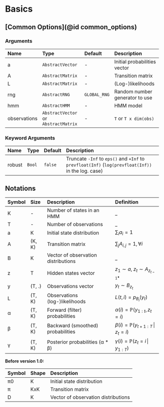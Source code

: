 # Basics

## [Common Options](@id common_options)

### Arguments

Name         |                 Type                 |   Default    |                     Description
:----------- | :----------------------------------- | :----------- | :--------------------------------------------------
a            | `AbstractVector`                     | -            | Initial probabilities vector
A            | `AbstractMatrix`                     | -            | Transition matrix
L            | `AbstractMatrix`                     | -            | (Log-)likelihoods
rng          | `AbstractRNG`                        | `GLOBAL_RNG` | Random number generator to use
hmm          | `AbstractHMM`                        | -            | HMM model
observations | `AbstractVector` or `AbstractMatrix` | -            | `T` or `T x dim(obs)`

### Keyword Arguments

Name   |  Type  | Default |                                             Description
:----- | :----- | :------ | :--------------------------------------------------------------------------------------------------
robust | `Bool` | `false` | Truncate `-Inf` to `eps()` and `+Inf` to `prevfloat(Inf)` (`log(prevfloat(Inf))` in the log. case)


## Notations

Symbol |  Size  |             Description              |          Definition           
:----- | :----- | :----------------------------------- | :----------------------------
K      | -      | Number of states in an HMM           | _                            
T      | -      | Number of observations               | _                            
a      | K      | Initial state distribution           | $\sum_i a_i = 1$                            
A      | (K, K) | Transition matrix                    | $\sum_j A_{i,j} = 1, \forall i$                            
B      | K      | Vector of observation distributions  | _
z      | T      | Hidden states vector                 | $z_1 \sim a$, $z_t \sim A_{z_{t-1}\bullet}$
y      | (T, .) | Observations vector                  | $y_t \sim B_{z_t}$       
L      | (T, K) | Observations (log-)likelihoods       | $L(t,i) = p_{B_i}(y_t)$    
α      | (T, K) | Forward (filter) probabilities       | $\alpha(i) = \mathbb{P}(y_{1:t}, z_t = i)$
β      | (T, K) | Backward (smoothed) probabilities    | $\beta(i) = \mathbb{P}(y_{t+1:T} \,\|\, z_t = i)$
γ      | (T, K) | Posterior probabilities (α * β)      | $\gamma(i) = \mathbb{P}(z_t = i \,\|\, y_{1:T})$

**Before version 1.0:**

Symbol | Shape |             Description
:----- | :---- | :----------------------------------
π0     | K     | Initial state distribution
π      | KxK   | Transition matrix
D      | K     | Vector of observation distributions
